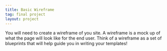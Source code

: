 ```yaml
---
title: Basic Wireframe
tag: final project
layout: project
---
```


You will need to create a wireframe of you site. A wireframe is a mock up of what the page will
look like for the end user. Think of a wireframe as a set of blueprints that will help guide you 
in writing your templates!